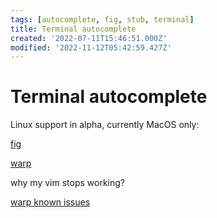 ```yaml
---
tags: [autocomplete, fig, stub, terminal]
title: Terminal autocomplete
created: '2022-07-11T15:46:51.000Z'
modified: '2022-11-12T05:42:59.427Z'
---
```


# Terminal autocomplete

Linux support in alpha, currently MacOS only:

[fig](https://github.com/withfig/autocomplete)


[warp](https://app.warp.dev/get_warp) 

why my vim stops working?

[warp known issues](https://docs.warp.dev/help/known-issues)
